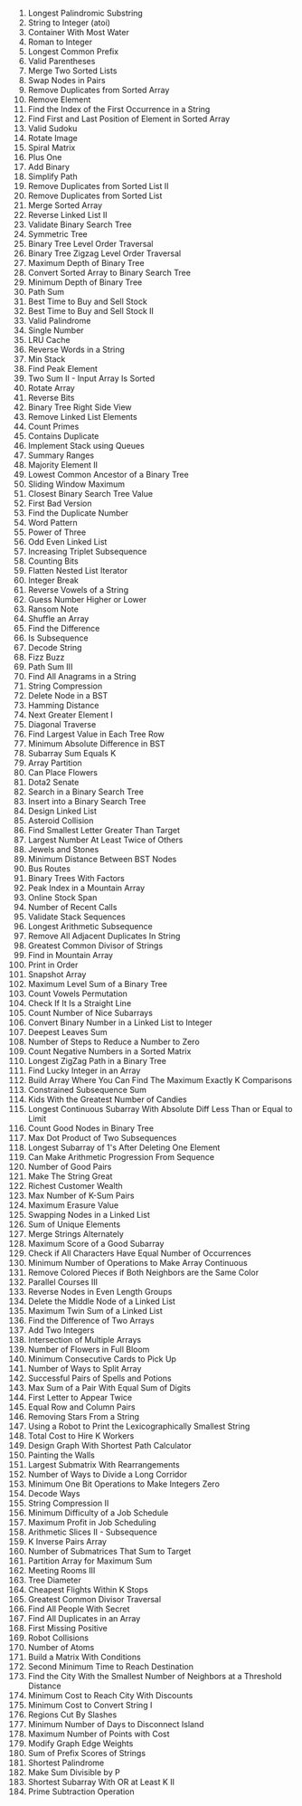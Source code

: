 1. Longest Palindromic Substring
2. String to Integer (atoi)
3. Container With Most Water
4. Roman to Integer
5. Longest Common Prefix
6. Valid Parentheses
7. Merge Two Sorted Lists
8. Swap Nodes in Pairs
9. Remove Duplicates from Sorted Array
10. Remove Element
11. Find the Index of the First Occurrence in a String
12. Find First and Last Position of Element in Sorted Array
13. Valid Sudoku
14. Rotate Image
15. Spiral Matrix
16. Plus One
17. Add Binary
18. Simplify Path
19. Remove Duplicates from Sorted List II
20. Remove Duplicates from Sorted List
21. Merge Sorted Array
22. Reverse Linked List II
23. Validate Binary Search Tree
24. Symmetric Tree
25. Binary Tree Level Order Traversal
26. Binary Tree Zigzag Level Order Traversal
27. Maximum Depth of Binary Tree
28. Convert Sorted Array to Binary Search Tree
29. Minimum Depth of Binary Tree
30. Path Sum
31. Best Time to Buy and Sell Stock
32. Best Time to Buy and Sell Stock II
33. Valid Palindrome
34. Single Number
35. LRU Cache
36. Reverse Words in a String
37. Min Stack
38. Find Peak Element
39. Two Sum II - Input Array Is Sorted
40. Rotate Array
41. Reverse Bits
42. Binary Tree Right Side View
43. Remove Linked List Elements
44. Count Primes
45. Contains Duplicate
46. Implement Stack using Queues
47. Summary Ranges
48. Majority Element II
49. Lowest Common Ancestor of a Binary Tree
50. Sliding Window Maximum
51. Closest Binary Search Tree Value
52. First Bad Version
53. Find the Duplicate Number
54. Word Pattern
55. Power of Three
56. Odd Even Linked List
57. Increasing Triplet Subsequence
58. Counting Bits
59. Flatten Nested List Iterator
60. Integer Break
61. Reverse Vowels of a String
62. Guess Number Higher or Lower
63. Ransom Note
64. Shuffle an Array
65. Find the Difference
66. Is Subsequence
67. Decode String
68. Fizz Buzz
69. Path Sum III
70. Find All Anagrams in a String
71. String Compression
72. Delete Node in a BST
73. Hamming Distance
74. Next Greater Element I
75. Diagonal Traverse
76. Find Largest Value in Each Tree Row
77. Minimum Absolute Difference in BST
78. Subarray Sum Equals K
79. Array Partition
80. Can Place Flowers
81. Dota2 Senate
82. Search in a Binary Search Tree
83. Insert into a Binary Search Tree
84. Design Linked List
85. Asteroid Collision
86. Find Smallest Letter Greater Than Target
87. Largest Number At Least Twice of Others
88. Jewels and Stones
89. Minimum Distance Between BST Nodes
90. Bus Routes
91. Binary Trees With Factors
92. Peak Index in a Mountain Array
93. Online Stock Span
94. Number of Recent Calls
95. Validate Stack Sequences
96. Longest Arithmetic Subsequence
97. Remove All Adjacent Duplicates In String
98. Greatest Common Divisor of Strings
99. Find in Mountain Array
100. Print in Order
101. Snapshot Array
102. Maximum Level Sum of a Binary Tree
103. Count Vowels Permutation
104. Check If It Is a Straight Line
105. Count Number of Nice Subarrays
106. Convert Binary Number in a Linked List to Integer
107. Deepest Leaves Sum
108. Number of Steps to Reduce a Number to Zero
109. Count Negative Numbers in a Sorted Matrix
110. Longest ZigZag Path in a Binary Tree
111. Find Lucky Integer in an Array
112. Build Array Where You Can Find The Maximum Exactly K Comparisons
113. Constrained Subsequence Sum
114. Kids With the Greatest Number of Candies
115. Longest Continuous Subarray With Absolute Diff Less Than or Equal to Limit
116. Count Good Nodes in Binary Tree
117. Max Dot Product of Two Subsequences
118. Longest Subarray of 1's After Deleting One Element
119. Can Make Arithmetic Progression From Sequence
120. Number of Good Pairs
121. Make The String Great
122. Richest Customer Wealth
123. Max Number of K-Sum Pairs
124. Maximum Erasure Value
125. Swapping Nodes in a Linked List
126. Sum of Unique Elements
127. Merge Strings Alternately
128. Maximum Score of a Good Subarray
129. Check if All Characters Have Equal Number of Occurrences
130. Minimum Number of Operations to Make Array Continuous
131. Remove Colored Pieces if Both Neighbors are the Same Color
132. Parallel Courses III
133. Reverse Nodes in Even Length Groups
134. Delete the Middle Node of a Linked List
135. Maximum Twin Sum of a Linked List
136. Find the Difference of Two Arrays
137. Add Two Integers
138. Intersection of Multiple Arrays
139. Number of Flowers in Full Bloom
140. Minimum Consecutive Cards to Pick Up
141. Number of Ways to Split Array
142. Successful Pairs of Spells and Potions
143. Max Sum of a Pair With Equal Sum of Digits
144. First Letter to Appear Twice
145. Equal Row and Column Pairs
146. Removing Stars From a String
147. Using a Robot to Print the Lexicographically Smallest String
148. Total Cost to Hire K Workers
149. Design Graph With Shortest Path Calculator
150. Painting the Walls
151. Largest Submatrix With Rearrangements
152. Number of Ways to Divide a Long Corridor
153. Minimum One Bit Operations to Make Integers Zero
154. Decode Ways
155. String Compression II
156. Minimum Difficulty of a Job Schedule
157. Maximum Profit in Job Scheduling
158. Arithmetic Slices II - Subsequence
159. K Inverse Pairs Array
160. Number of Submatrices That Sum to Target
161. Partition Array for Maximum Sum
162. Meeting Rooms III
163. Tree Diameter
164. Cheapest Flights Within K Stops
165. Greatest Common Divisor Traversal
166. Find All People With Secret
167. Find All Duplicates in an Array
168. First Missing Positive
169. Robot Collisions
170. Number of Atoms
171. Build a Matrix With Conditions
172. Second Minimum Time to Reach Destination
173. Find the City With the Smallest Number of Neighbors at a Threshold Distance
174. Minimum Cost to Reach City With Discounts
175. Minimum Cost to Convert String I
176. Regions Cut By Slashes
177. Minimum Number of Days to Disconnect Island
178. Maximum Number of Points with Cost
179. Modify Graph Edge Weights
180. Sum of Prefix Scores of Strings
181. Shortest Palindrome
182. Make Sum Divisible by P
183. Shortest Subarray With OR at Least K II
184. Prime Subtraction Operation
